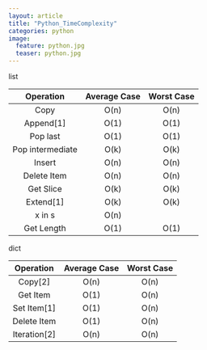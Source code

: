 ```yaml
---
layout: article
title: "Python_TimeComplexity"
categories: python
image:
  feature: python.jpg
  teaser: python.jpg
---
```



list  

|Operation | Average Case | Worst Case|  
|:-: | :-: | :-:|  
Copy|  O(n)| O(n)|
Append[1]|O(1)|O(1)|
Pop last|O(1)|O(1)
Pop intermediate|O(k)|O(k)
Insert|O(n)|O(n)
Delete Item|O(n)|O(n)
Get Slice|O(k)|O(k)
Extend[1]|O(k)|O(k)
x in s|O(n)|
Get Length|O(1)|O(1)

dict  

|Operation | Average Case | Worst Case|
:-: | :-: | :-:|
Copy[2]|O(n)|O(n)
Get Item|O(1)|O(n)
Set Item[1]|O(1)|O(n)
Delete Item|O(1)|O(n)
Iteration[2]|O(n)|O(n)


